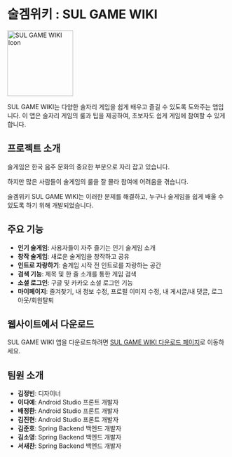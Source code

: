 # 술겜위키 : SUL GAME WIKI

<img src="http://220.85.169.165/sul-game/images/sul-game-icon.png" alt="SUL GAME WIKI Icon" width="150">

SUL GAME WIKI는 다양한 술자리 게임을 쉽게 배우고 즐길 수 있도록 도와주는 앱입니다. 이 앱은 술자리 게임의 룰과 팁을 제공하여, 초보자도 쉽게 게임에 참여할 수 있게 합니다.

## 프로젝트 소개

술게임은 한국 음주 문화의 중요한 부분으로 자리 잡고 있습니다. 

하지만 많은 사람들이 술게임의 룰을 잘 몰라 참여에 어려움을 겪습니다. 

술겜위키 SUL GAME WIKI는 이러한 문제를 해결하고, 누구나 술게임을 쉽게 배울 수 있도록 하기 위해 개발되었습니다.

## 주요 기능

- **인기 술게임**: 사용자들이 자주 즐기는 인기 술게임 소개
- **창작 술게임**: 새로운 술게임을 창작하고 공유
- **인트로 자랑하기**: 술게임 시작 전 인트로를 자랑하는 공간
- **검색 기능**: 제목 및 한 줄 소개를 통한 게임 검색
- **소셜 로그인**: 구글 및 카카오 소셜 로그인 기능
- **마이페이지**: 즐겨찾기, 내 정보 수정, 프로필 이미지 수정, 내 게시글/내 댓글, 로그아웃/회원탈퇴

## 웹사이트에서 다운로드

SUL GAME WIKI 앱을 다운로드하려면 [SUL GAME WIKI 다운로드 페이지](http://220.85.169.165/sul-game)로 이동하세요.

## 팀원 소개

- **김정빈**: 디자이너
- **이다예**: Android Studio 프론트 개발자
- **배정환**: Android Studio 프론트 개발자
- **김진현**: Android Studio 프론트 개발자
- **김준호**: Spring Backend 백엔드 개발자
- **김소영**: Spring Backend 백엔드 개발자
- **서새찬**: Spring Backend 백엔드 개발자

